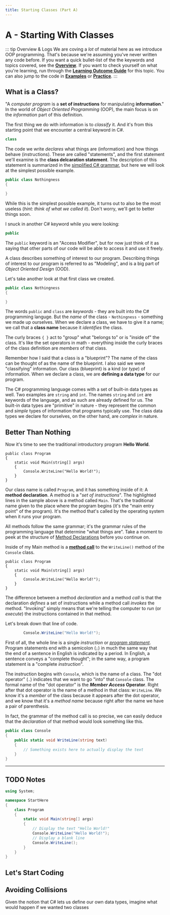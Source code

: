 ```yaml
---
title: Starting Classes (Part A)
---
```

# A - Starting With Classes

::: tip Overview & Logs
We are coving a *lot* of material here as we introduce OOP programming. That's because we're assuming you've never written any code before. If you want a quick bullet-list of the the keywords and topics covered, see the [**Overview**](Overview.md). If you want to check yourself on what you're learning, run through the [**Learning Outcome Guide**](LOGs.md) for this topic. You can also jump to the code in [**Examples**](Examples/ReadMe.md) or [**Practice**](Practice/ReadMe.md).
:::

## What is a Class?

"A *computer program* is a **set of instructions** for manipulating **information**." In the world of *Object Oriented Programming* (OOP), the main focus is on the *information* part of this definition.

The first thing we do with information is to *classify* it. And it's from this starting point that we encounter a central keyword in C#.

```csharp
class
```

The code we write *declares* what things are (information) and how things behave (instructions). These are called "statements", and the first statement we'll examine is the **class delcaration statement**. The description of this statement is summarized in the [simplified C# grammar](../../Teach/chapter1-7.md#class-definition), but here we will look at the simplest possible example.

```csharp
public class Nothingness
{

}
```

While this is the simplest possible example, it turns out to also be the most useless (*hint: think of what we called it*). Don't worry, we'll get to better things soon.

I snuck in another C# keyword while you were looking:

```csharp
public
```

The `public` keyword is an "Access Modifier", but for now just think of it as saying that other parts of our code will be able to access it and use it freely.

A class describes something of interest to our program. Describing things of interest to our program is referred to as "Modeling", and is a big part of *Object Oriented Design* (OOD).

Let's take another look at that first class we created.

```csharp
public class Nothingness
{

}
```

The words `public` and `class` are *keywords* - they are built into the C# programming languge. But the *name* of the class - `Nothingness` - something we made up ourselves. When we declare a class, we have to give it a name; we call that a **class name** because it *identifies* the class.

The curly braces `{ }` act to "group" what "belongs to" or is "inside of" the class. It's like the set operators in math - everything inside the curly braces of the class definition are *members* of that class.

Remember how I said that a class is a "blueprint"? The name of the class can be thought of as the name of the blueprint. I also said we were "classifying" information. Our class (blueprint) is a kind (or *type*) of information. When we declare a class, we are **defining a data type** for our program.

The C# programming language comes with a set of built-in data types as well. Two examples are `string` and `int`. The names `string` and `int` are keywords of the language, and as such are already defined for us. The built-in data types are "primitive" in nature - they represent the common and *simple* types of information that programs typically use. The class data types we declare for ourselves, on the other hand, are *complex* in nature.

## Better Than Nothing

Now it's time to see the traditional introductory program **Hello World**.

```csharp{3-6}
public class Program
{
    static void Main(string[] args)
    {
        Console.WriteLine("Hello World!");
    }
}
```

Our class name is called `Program`, and it has something inside of it: A **method declaration**. A method is a "*set of instructions*". The highlighted lines in the sample above is a method called `Main`. That's the traditional name given to the place where the program begins (it's the "main entry point" of the program). It's the method that's called by the operating system when it runs your program.

All methods follow the same grammar; it's the grammar rules of the programming language that determine "what things are". Take a moment to peek at the structure of [Method Declarations](../../Teach/chapter1-7.md#method-declarations) before you continue on.

Inside of my Main method is a [**method call**](../../Teach/chapter1-7.md#method-calls) to the `WriteLine()` method of the `Console` class.

```csharp{5}
public class Program
{
    static void Main(string[] args)
    {
        Console.WriteLine("Hello World!");
    }
}
```

The difference between a method *declaration* and a method *call* is that the declaration *defines* a set of instructions while a method call *invokes* the method. "Invoking" simply means that we're telling the computer to *run* (or *execute*) the instructions contained in that method.

Let's break down that line of code.

```csharp
        Console.WriteLine("Hello World!");
```

First of all, the whole line is a single *instruction* or [*program statement*](../../Teach/chapter1-7.md#program-statements-and-statement-blocks). Program statements end with a semicolon (`;`) in much the same way that the end of a sentence in English is indicated by a period. In English, a sentence conveys a "complete thought"; in the same way, a program statement is a "complete *instruction*".

The instruction begins with `Console`, which is the name of a class. The "dot operator" (`.`) indicates that we want to go "into" that `Console` class. The formal name of the "dot operator" is the ***Member Access* Operator**. Right after that dot operator is the name of a method in that class: `WriteLine`. We know it's a *member* of the class because it appears after the dot operator, and we know that it's a *method name* because right after the name we have a pair of parenthesis.

In fact, the grammar of the method call is so precise, we can easily deduce that the *declaration* of that method would look something like this.

```csharp
public class Console
{
    public static void WriteLine(string text)
    {
        // Something exists here to actually display the text
    }
}
```

----

## TODO Notes


```csharp
using System;

namespace StartHere
{
    class Program
    {
        static void Main(string[] args)
        {
            // Display the text "Hello World!"
            Console.WriteLine("Hello World!");
            // Display a blank line
            Console.WriteLine();
        }
    }
}
```

## Let's Start Coding

## Avoiding Collisions

Given the notion that C# lets us define our own data types, imagine what would happen if we wanted two classes 
